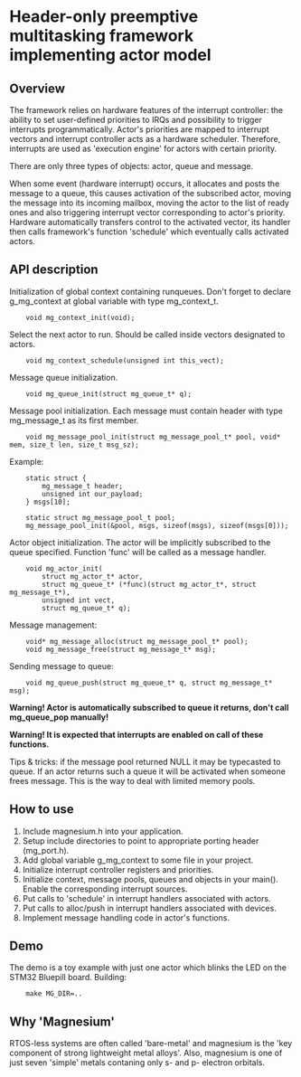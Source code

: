 Header-only preemptive multitasking framework implementing actor model
======================================================================


Overview
--------

The framework relies on hardware features of the interrupt controller: the ability to set user-defined priorities to IRQs and possibility to trigger interrupts programmatically. Actor's priorities are mapped to interrupt vectors and interrupt controller acts as a hardware scheduler. Therefore, interrupts are used as 'execution engine' for actors with certain priority.

There are only three types of objects: actor, queue and message.

When some event (hardware interrupt) occurs, it allocates and posts the message to a queue, this causes activation of the subscribed actor, moving the message into its incoming mailbox, moving the actor to the list of ready ones and also triggering interrupt vector corresponding to actor's priority. Hardware automatically transfers control to the activated vector, its handler then calls framework's function 'schedule' which eventually calls activated actors.


API description
---------------

Initialization of global context containing runqueues. Don't forget to declare g_mg_context at global variable with type mg_context_t.

        void mg_context_init(void);


Select the next actor to run. Should be called inside vectors designated to actors.

        void mg_context_schedule(unsigned int this_vect);


Message queue initialization.

        void mg_queue_init(struct mg_queue_t* q);


Message pool initialization. Each message must contain header with type mg_message_t as its first member.

        void mg_message_pool_init(struct mg_message_pool_t* pool, void* mem, size_t len, size_t msg_sz);


Example:

        static struct { 
            mg_message_t header; 
            unsigned int our_payload;
        } msgs[10];

        static struct mg_message_pool_t pool;
        mg_message_pool_init(&pool, msgs, sizeof(msgs), sizeof(msgs[0]));


Actor object initialization. The actor will be implicitly subscribed to the queue specified. Function 'func' will be called as a message handler.

        void mg_actor_init(
            struct mg_actor_t* actor, 
            struct mg_queue_t* (*func)(struct mg_actor_t*, struct mg_message_t*), 
            unsigned int vect, 
            struct mg_queue_t* q);


Message management:

        void* mg_message_alloc(struct mg_message_pool_t* pool);
        void mg_message_free(struct mg_message_t* msg);


Sending message to queue:

        void mg_queue_push(struct mg_queue_t* q, struct mg_message_t* msg);


**Warning! Actor is automatically subscribed to queue it returns, don't call mg_queue_pop manually!**

**Warning! It is expected that interrupts are enabled on call of these functions.**


Tips & tricks: if the message pool returned NULL it may be typecasted to queue. If an actor returns such a queue it will be activated when someone frees message. This is the way to deal with limited memory pools.


How to use
----------

1. Include magnesium.h into your application.
2. Setup include directories to point to appropriate porting header (mg_port.h).
3. Add global variable g_mg_context to some file in your project.
4. Initialize interrupt controller registers and priorities.
5. Initialize context, message pools, queues and objects in your main(). Enable the corresponding interrupt sources.
6. Put calls to 'schedule' in interrupt handlers associated with actors.
7. Put calls to alloc/push in interrupt handlers associated with devices.
8. Implement message handling code in actor's functions.


Demo
----

The demo is a toy example with just one actor which blinks the LED on the STM32 Bluepill board.
Building:

        make MG_DIR=..


Why 'Magnesium'
---------------

RTOS-less systems are often called 'bare-metal' and magnesium is the 'key component of strong lightweight metal alloys'. Also, magnesium is one of just seven 'simple' metals contaning only s- and p- electron orbitals.

